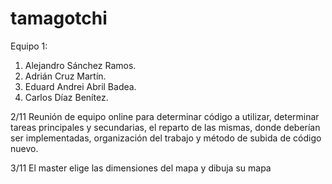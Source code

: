 # tamagotchi
Equipo 1: 
1. Alejandro Sánchez Ramos.
2. Adrián Cruz Martín.
3. Eduard Andrei Abril Badea.
4. Carlos Díaz Benítez.

2/11
Reunión de equipo online para determinar código a utilizar, determinar tareas principales y secundarias, el reparto de las mismas, donde deberían ser implementadas, organización del trabajo y método de subida de código nuevo.

3/11
El master elige las dimensiones del mapa y dibuja su mapa
